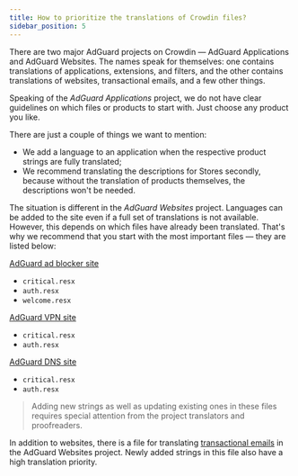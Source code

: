 ```yaml
---
title: How to prioritize the translations of Crowdin files?
sidebar_position: 5
--- 
```


There are two major AdGuard projects on Crowdin — AdGuard Applications and AdGuard Websites. The names speak for themselves: one contains translations of applications, extensions, and filters, and the other contains translations of websites, transactional emails, and a few other things.
 
Speaking of the *AdGuard Applications* project, we do not have clear guidelines on which files or products to start with. Just choose any product you like. 
 
There are just a couple of things we want to mention: 
 
- We add a language to an application when the respective product strings are fully translated;
- We recommend translating the descriptions for Stores secondly, because without the translation of products themselves, the descriptions won't be needed.
 
The situation is different in the *AdGuard Websites* project. Languages can be added to the site even if a full set of translations is not available. However, this depends on which files have already been translated. That's why we recommend that you start with the most important files — they are listed below:
 
 
[AdGuard ad blocker site](https://crowdin.com/project/adguard-websites/de#/adguard.com) 
 
- `critical.resx`
- `auth.resx`
- `welcome.resx`
 
[AdGuard VPN site](https://crowdin.com/project/adguard-websites/de#/adguard-vpn.com) 
 
- `critical.resx`
- `auth.resx`
 
[AdGuard DNS site](https://crowdin.com/project/adguard-websites/de#/adguard-dns.com)
 
- `critical.resx`
- `auth.resx` 
 
>Adding new strings as well as updating existing ones in these files requires special attention from the project translators and proofreaders. 


In addition to websites, there is a file for translating [transactional emails](https://crowdin.com/project/adguard-websites/de#/emails) in the AdGuard Websites project. Newly added strings in this file also have a high translation priority.
 